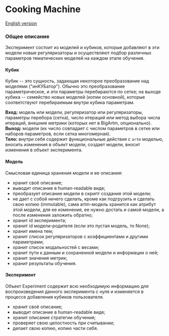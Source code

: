 # Cooking Machine
[English version](README.md)

### Общее описание
Эксперимент состоит из моделей и кубиков, которые добавляют в эти модели новые регуляризаторы и осущеcтвляют подбор различных параметров тематичеcких моделей на каждом этапе обучения.


#### Кубик
Кубик -- это сущность, задающая некоторое преобразование над моделями ("инКУБатор"). Обычно это преобразование параметрическое, и эти параметры перебираются по сетке; на выходе кубика -- семейство новых моделей (копии основной), которые соответствуют перебираемым внутри кубика параметрам.

**Вход:** модель или модели, регуляризатор или регуляризаторы, параметры перебора (сетка), число итераций или метод выбора числа итераций, внешние метрики (которых нет в BigArtm, опционально).  
**Выход:** модели (их число совпадает с числом параметров в сетке или наборов параметров, если сетка многомерная).  
**Тело:** внутри себя содержит функциональные действия с `artm` моделью, вносить изменения в объект модели, создает модели, вносит изменения в объект эксперимента.

#### Модель
Смысловая единица хранения модели и ее описания:

* хранит своё описание;
* выводит описание в human-readable виде;
* преобразует описание модели в скрипт создания этой модели;
* не дает с собой ничего сделать, кроме как подгрузить и сделать свою копию (immutable), сама artm-модель хранится как атрибут этой модели, для ее изменения, ее нужно достать и самой модели, а после изменения заложить обратно;
* хранит id эксперимента;
* хранит id модели-родителя (если это пустая модель, то None);
* хранит имена тем;
* хранит список регуляризаторов с коэффициентами и другими параметрами;
* хранит список модальностей с весами;
* хранит пути к данным и сохраненной модели и информации о ней;
* хранит значения метрик;
* хранит результаты обучения.

#### Эксперимент
Объект Experiment содержит всю необходимую информацию для воспроизведения данного эксперимента с нуля и изменяется в процессе добавления кубиков пользователя. 

* хранит своё описание;
* выводит описание в human-readable виде;
* хранит описание стратегии обучения;
* проверяет свою целостность при считывании;
* делает свою копию, копию части себя.
